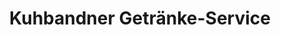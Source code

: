 ---
title: "Kuhbandner Getränke-Service"
url: /bindlach/kuhbandner-getraenke-service/
shop: Getränke
---